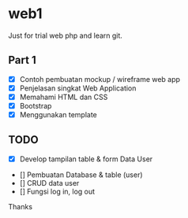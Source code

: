 # web1
Just for trial web php and learn git.

## Part 1
- [x] Contoh pembuatan mockup / wireframe web app
- [x] Penjelasan singkat Web Application
- [x] Memahami HTML dan CSS
- [x] Bootstrap
- [x] Menggunakan template

## TODO
- [x] Develop tampilan table & form Data User
- [] Pembuatan Database & table (user)
- [] CRUD data user
- [] Fungsi log in, log out



Thanks

